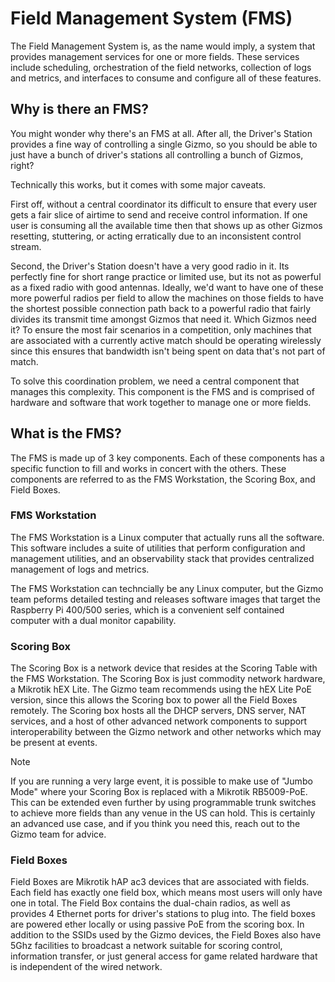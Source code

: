 # Field Management System (FMS)

The Field Management System is, as the name would imply, a system that
provides management services for one or more fields.  These services
include scheduling, orchestration of the field networks, collection of
logs and metrics, and interfaces to consume and configure all of these
features.

## Why is there an FMS?

You might wonder why there's an FMS at all.  After all, the Driver's
Station provides a fine way of controlling a single Gizmo, so you
should be able to just have a bunch of driver's stations all
controlling a bunch of Gizmos, right?

Technically this works, but it comes with some major caveats.

First off, without a central coordinator its difficult to ensure that
every user gets a fair slice of airtime to send and receive control
information.  If one user is consuming all the available time then
that shows up as other Gizmos resetting, stuttering, or acting
erratically due to an inconsistent control stream.

Second, the Driver's Station doesn't have a very good radio in it.
Its perfectly fine for short range practice or limited use, but its
not as powerful as a fixed radio with good antennas.  Ideally, we'd
want to have one of these more powerful radios per field to allow the
machines on those fields to have the shortest possible connection path
back to a powerful radio that fairly divides its transmit time amongst
Gizmos that need it.  Which Gizmos need it?  To ensure the most fair
scenarios in a competition, only machines that are associated with a
currently active match should be operating wirelessly since this
ensures that bandwidth isn't being spent on data that's not part of
match.

To solve this coordination problem, we need a central component that
manages this complexity.  This component is the FMS and is comprised
of hardware and software that work together to manage one or more
fields.

## What is the FMS?

The FMS is made up of 3 key components.  Each of these components has
a specific function to fill and works in concert with the others.
These components are referred to as the FMS Workstation, the Scoring
Box, and Field Boxes.

### FMS Workstation

The FMS Workstation is a Linux computer that actually runs all the
software.  This software includes a suite of utilities that perform
configuration and management utilities, and an observability stack
that provides centralized management of logs and metrics.

The FMS Workstation can techncially be any Linux computer, but the
Gizmo team peforms detailed testing and releases software images that
target the Raspberry Pi 400/500 series, which is a convenient self
contained computer with a dual monitor capability.

### Scoring Box

The Scoring Box is a network device that resides at the Scoring Table
with the FMS Workstation.  The Scoring Box is just commodity network
hardware, a Mikrotik hEX Lite.  The Gizmo team recommends using the
hEX Lite PoE version, since this allows the Scoring box to power all
the Field Boxes remotely.  The Scoring box hosts all the DHCP servers,
DNS server, NAT services, and a host of other advanced network
components to support interoperability between the Gizmo network and
other networks which may be present at events.

> [!NOTE]
>
> If you are running a very large event, it is possible to make use of
> "Jumbo Mode" where your Scoring Box is replaced with a Mikrotik
> RB5009-PoE.  This can be extended even further by using programmable
> trunk switches to achieve more fields than any venue in the US can
> hold.  This is certainly an advanced use case, and if you think you
> need this, reach out to the Gizmo team for advice.

### Field Boxes

Field Boxes are Mikrotik hAP ac3 devices that are associated with
fields.  Each field has exactly one field box, which means most users
will only have one in total.  The Field Box contains the dual-chain
radios, as well as provides 4 Ethernet ports for driver's stations to
plug into.  The field boxes are powered ether locally or using passive
PoE from the scoring box.  In addition to the SSIDs used by the Gizmo
devices, the Field Boxes also have 5Ghz facilities to broadcast a
network suitable for scoring control, information transfer, or just
general access for game related hardware that is independent of the
wired network.
